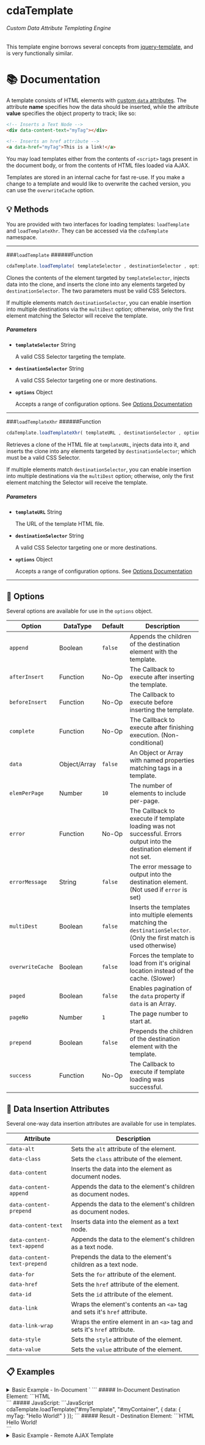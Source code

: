 # cdaTemplate
###### Custom Data Attribute Templating Engine
This template engine borrows several concepts from [jquery-template](https://github.com/codepb/jquery-template), and is very functionally similar.

# :books: Documentation
A template consists of HTML elements with [custom `data` attributes](#paperclip-data-insertion-attributes). The attribute __name__ specifies how the data should be inserted, while the attribute __value__ specifies the object property to track; like so:
```HTML
<!-- Inserts a Text Node -->
<div data-content-text="myTag"></div>

<!-- Inserts an href attribute -->
<a data-href="myTag">This is a link!</a>
```
You may load templates either from the contents of `<script>` tags present in the document body, or from the contents of HTML files loaded via AJAX.

Templates are stored in an internal cache for fast re-use. If you make a change to a template and would like to overwrite the cached version, you can use the `overwriteCache` option.

## :bulb: Methods
You are provided with two interfaces for loading templates: `loadTemplate` and `loadTemplateXhr`. They can be accessed via the `cdaTemplate` namespace.
___
###`loadTemplate`
######Function
```JavaScript
cdaTemplate.loadTemplate( templateSelector , destinationSelector , options );
```
Clones the contents of the element targeted by `templateSelector`, injects data into the clone, and inserts the clone into any elements targeted by `destinationSelector`. The two parameters must be valid CSS Selectors.

If multiple elements match `destinationSelector`, you can enable insertion into multiple destinations via the `multiDest` option; otherwise, only the first element matching the Selector will receive the template.

##### Parameters

- **`templateSelector`** String

  A valid CSS Selector targeting the template.

- **`destinationSelector`** String

  A valid CSS Selector targeting one or more destinations.

- **`options`** Object

  Accepts a range of configuration options. See [Options Documentation](#wrench-options)

___
###`loadTemplateXhr`
######Function
```JavaScript
cdaTemplate.loadTemplateXhr( templateURL , destinationSelector , options );
```
Retrieves a clone of the HTML file at `templateURL`, injects data into it, and inserts the clone into any elements targeted by `destinationSelector`; which must be a valid CSS Selector.

If multiple elements match `destinationSelector`, you can enable insertion into multiple destinations via the `multiDest` option; otherwise, only the first element matching the Selector will receive the template.

##### Parameters

- **`templateURL`** String

  The URL of the template HTML file.

- **`destinationSelector`** String

  A valid CSS Selector targeting one or more destinations.

- **`options`** Object

  Accepts a range of configuration options. See [Options Documentation](#wrench-options)

___
## :wrench: Options
Several options are available for use in the `options` object.

Option|DataType|Default|Description
---|---|---|---
`append`|Boolean|`false`|Appends the children of the destination element with the template.
`afterInsert`|Function|No-Op|The Callback to execute after inserting the template.
`beforeInsert`|Function|No-Op|The Callback to execute before inserting the template.
`complete`|Function|No-Op|The Callback to execute after finishing execution. (Non-conditional)
`data`|Object/Array|`false`|An Object or Array with named properties matching tags in a template.
`elemPerPage`|Number|`10`|The number of elements to include per-page.
`error`|Function|No-Op|The Callback to execute if template loading was not successful. Errors output into the destination element if not set.
`errorMessage`|String|`false`|The error message to output into the destination element. (Not used if `error` is set)
`multiDest`|Boolean|`false`|Inserts the templates into multiple elements matching the `destinationSelector`. (Only the first match is used otherwise)
`overwriteCache`|Boolean|`false`|Forces the template to load from it's original location instead of the cache. (Slower)
`paged`|Boolean|`false`|Enables pagination of the `data` property if `data` is an Array.
`pageNo`|Number|`1`|The page number to start at.
`prepend`|Boolean|`false`|Prepends the children of the destination element with the template.
`success`|Function|No-Op|The Callback to execute if template loading was successful.

## :paperclip: Data Insertion Attributes
Several one-way data insertion attributes are available for use in templates.

Attribute|Description
---|---
`data-alt`|Sets the `alt` attribute of the element.
`data-class`|Sets the `class` attribute of the element.
`data-content`|Inserts the data into the element as document nodes.
`data-content-append`|Appends the data to the element's children as document nodes.
`data-content-prepend`|Appends the data to the element's children as document nodes.
`data-content-text`| Inserts data into the element as a text node.
`data-content-text-append`| Appends the data to the element's children as a text node.
`data-content-text-prepend`| Prepends the data to the element's children as a text node.
`data-for`|Sets the `for` attribute of the element.
`data-href`|Sets the `href` attribute of the element.
`data-id`|Sets the `id` attribute of the element.
`data-link`|Wraps the element's contents an `<a>` tag and sets it's `href` attribute.
`data-link-wrap`|Wraps the entire element in an `<a>` tag and sets it's `href` attribute.
`data-style`|Sets the `style` attribute of the element.
`data-value`|Sets the `value` attribute of the element.

## :clipboard: Examples
<details><summary>Basic Example - In-Document `<script>` Template</summary>
This example shows usage of an in-document template in a `<script>` tag.
##### In-Document Template Element:
```HTML
<script id="myTemplate">
    <div data-content-text="myTag"></div>
</script>
```
##### In-Document Destination Element:
```HTML
<div id="myContainer"></div>
```
##### JavaScript:
```JavaScript
cdaTemplate.loadTemplate("#myTemplate", "#myContainer", {
    data: { myTag: "Hello World!" }
});
```
##### Result - Destination Element:
```HTML
<div id="myContainer"><div>Hello World!</div></div>
```
</details>

<details><summary>Basic Example - Remote AJAX Template</summary>
This example shows usage of a remote template retreived via AJAX.
##### Remote HTML File Template:
######myTemplate.html
```HTML
<div data-content-text="myTag"></div>
```
##### In-Document Destination Element:
```HTML
<div id="myContainer"></div>
```
##### JavaScript:
```JavaScript
cdaTemplate.loadTemplate("/myTemplate.html", "#myContainer", {
    data: { myTag: "Hello World!" }
});
```
##### Result - Destination Element:
```HTML
<div id="myContainer"><div>Hello World!</div></div>
```
</details>
